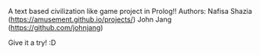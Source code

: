 
A text based civilization like game project in Prolog!!
 Authors: 
          Nafisa Shazia  (https://amusement.github.io/projects/)
          John Jang     (https://github.com/johnjang)


Give it a try! :D 


